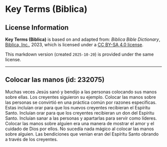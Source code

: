 # Key Terms (Biblica)

## License Information

**Key Terms (Biblica)** is based on and adapted from: _Biblica Bible Dictionary_, [Biblica, Inc.](https://www.biblica.com/), 2023, which is licensed under a [CC BY-SA 4.0 license](https://creativecommons.org/licenses/by-sa/4.0/legalcode.en).

This markdown version (created `2025-10-20`) is provided under the same license.



--------------------------------

## Colocar las manos (id: 232075)

Muchas veces Jesús sanó y bendijo a las personas colocando sus manos sobre ellas. Los creyentes siguieron su ejemplo. Colocar las manos sobre las personas se convirtió en una práctica común por razones específicas. Estas incluían orar para que los nuevos creyentes recibieran el Espíritu Santo. Incluían orar para que los creyentes recibieran un don del Espíritu Santo. Incluían sanar a las personas y apartarlas para servir como líderes. Colocar las manos sobre alguien era una manera de mostrar el amor y el cuidado de Dios por ellos. No sucedía nada mágico al colocar las manos sobre alguien. Las bendiciones que venían eran del Espíritu Santo obrando a través de los creyentes.


